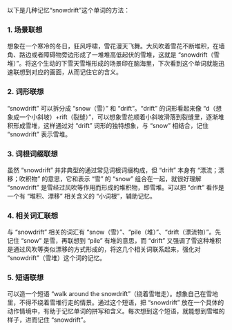 以下是几种记忆“snowdrift”这个单词的方法：

### 1. 场景联想
想象在一个寒冷的冬日，狂风呼啸，雪花漫天飞舞。大风吹着雪花不断堆积，在墙角、路边或者障碍物旁边形成了一堆堆高低起伏的雪堆，这就是 “snowdrift（雪堆）”。将这个生动的下雪天雪堆形成的场景印在脑海里，下次看到这个单词就能迅速联想到对应的画面，从而记住它的含义。

### 2. 词形联想
“snowdrift” 可以拆分成 “snow（雪）” 和 “drift”。“drift” 的词形看起来像 “d（想象成一个小斜坡）+rift（裂缝）”，可以想象雪花顺着小斜坡滑落到裂缝里，逐渐堆积形成雪堆，这样通过对 “drift” 词形的独特想象，与 “snow” 相结合，记住 “snowdrift” 表示雪堆。

### 3. 词根词缀联想 
虽然 “snowdrift” 并非典型的通过常见词根词缀构成，但 “drift” 本身有 “漂流；漂移；吹积物” 的意思，它和表示 “雪” 的 “snow” 组合在一起，就很好理解 “snowdrift” 是雪经过风吹等作用而形成的堆积物，即雪堆。可以把 “drift” 看作是一个有 “堆积、漂移” 相关含义的 “小词根”，辅助记忆。

### 4. 相关词汇联想 
与 “snowdrift” 相关的词汇有 “snow（雪）”、“pile（堆）”、“drift（漂流物）”。先记住 “snow” 是雪，再联想到 “pile” 有堆的意思，而 “drift” 又强调了雪这种堆积是通过风吹等类似漂移的方式形成的，将这几个相关词联系起来，强化对 “snowdrift”（雪堆）这个词的记忆。

### 5. 短语联想 
可以造一个短语 “walk around the snowdrift”（绕着雪堆走）。想象自己在雪地里，不得不绕着雪堆行走的情景。通过这个短语，把 “snowdrift” 放在一个具体的动作情境中，有助于记忆单词的拼写和含义。每次想到这个短语，就能想到雪堆的样子，进而记住 “snowdrift”。 